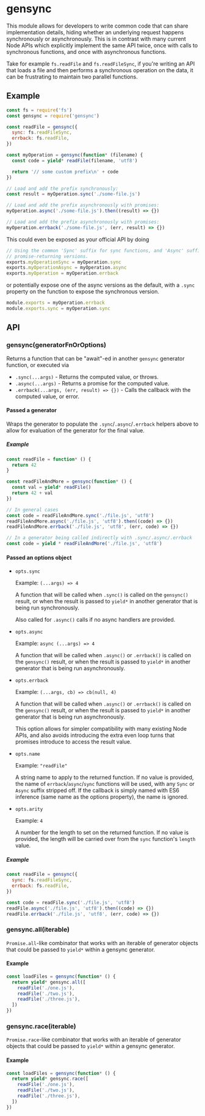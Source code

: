 # gensync

This module allows for developers to write common code that can share
implementation details, hiding whether an underlying request happens
synchronously or asynchronously. This is in contrast with many current Node
APIs which explicitly implement the same API twice, once with calls to
synchronous functions, and once with asynchronous functions.

Take for example `fs.readFile` and `fs.readFileSync`, if you're writing an API
that loads a file and then performs a synchronous operation on the data, it
can be frustrating to maintain two parallel functions.

## Example

```js
const fs = require('fs')
const gensync = require('gensync')

const readFile = gensync({
  sync: fs.readFileSync,
  errback: fs.readFile,
})

const myOperation = gensync(function* (filename) {
  const code = yield* readFile(filename, 'utf8')

  return '// some custom prefix\n' + code
})

// Load and add the prefix synchronously:
const result = myOperation.sync('./some-file.js')

// Load and add the prefix asynchronously with promises:
myOperation.async('./some-file.js').then((result) => {})

// Load and add the prefix asynchronously with promises:
myOperation.errback('./some-file.js', (err, result) => {})
```

This could even be exposed as your official API by doing

```js
// Using the common 'Sync' suffix for sync functions, and 'Async' suffix for
// promise-returning versions.
exports.myOperationSync = myOperation.sync
exports.myOperationAsync = myOperation.async
exports.myOperation = myOperation.errback
```

or potentially expose one of the async versions as the default, with a
`.sync` property on the function to expose the synchronous version.

```js
module.exports = myOperation.errback
module.exports.sync = myOperation.sync
```

## API

### gensync(generatorFnOrOptions)

Returns a function that can be "await"-ed in another `gensync` generator
function, or executed via

- `.sync(...args)` - Returns the computed value, or throws.
- `.async(...args)` - Returns a promise for the computed value.
- `.errback(...args, (err, result) => {})` - Calls the callback with the computed value, or error.

#### Passed a generator

Wraps the generator to populate the `.sync`/`.async`/`.errback` helpers above to
allow for evaluation of the generator for the final value.

##### Example

```js
const readFile = function* () {
  return 42
}

const readFileAndMore = gensync(function* () {
  const val = yield* readFile()
  return 42 + val
})

// In general cases
const code = readFileAndMore.sync('./file.js', 'utf8')
readFileAndMore.async('./file.js', 'utf8').then((code) => {})
readFileAndMore.errback('./file.js', 'utf8', (err, code) => {})

// In a generator being called indirectly with .sync/.async/.errback
const code = yield * readFileAndMore('./file.js', 'utf8')
```

#### Passed an options object

- `opts.sync`

  Example: `(...args) => 4`

  A function that will be called when `.sync()` is called on the `gensync()`
  result, or when the result is passed to `yield*` in another generator that
  is being run synchronously.

  Also called for `.async()` calls if no async handlers are provided.

- `opts.async`

  Example: `async (...args) => 4`

  A function that will be called when `.async()` or `.errback()` is called on
  the `gensync()` result, or when the result is passed to `yield*` in another
  generator that is being run asynchronously.

- `opts.errback`

  Example: `(...args, cb) => cb(null, 4)`

  A function that will be called when `.async()` or `.errback()` is called on
  the `gensync()` result, or when the result is passed to `yield*` in another
  generator that is being run asynchronously.

  This option allows for simpler compatibility with many existing Node APIs,
  and also avoids introducing the extra even loop turns that promises introduce
  to access the result value.

- `opts.name`

  Example: `"readFile"`

  A string name to apply to the returned function. If no value is provided,
  the name of `errback`/`async`/`sync` functions will be used, with any
  `Sync` or `Async` suffix stripped off. If the callback is simply named
  with ES6 inference (same name as the options property), the name is ignored.

- `opts.arity`

  Example: `4`

  A number for the length to set on the returned function. If no value
  is provided, the length will be carried over from the `sync` function's
  `length` value.

##### Example

```js
const readFile = gensync({
  sync: fs.readFileSync,
  errback: fs.readFile,
})

const code = readFile.sync('./file.js', 'utf8')
readFile.async('./file.js', 'utf8').then((code) => {})
readFile.errback('./file.js', 'utf8', (err, code) => {})
```

### gensync.all(iterable)

`Promise.all`-like combinator that works with an iterable of generator objects
that could be passed to `yield*` within a gensync generator.

#### Example

```js
const loadFiles = gensync(function* () {
  return yield* gensync.all([
    readFile('./one.js'),
    readFile('./two.js'),
    readFile('./three.js'),
  ])
})
```

### gensync.race(iterable)

`Promise.race`-like combinator that works with an iterable of generator objects
that could be passed to `yield*` within a gensync generator.

#### Example

```js
const loadFiles = gensync(function* () {
  return yield* gensync.race([
    readFile('./one.js'),
    readFile('./two.js'),
    readFile('./three.js'),
  ])
})
```
